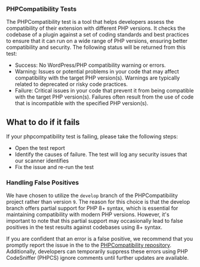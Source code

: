 ### PHPCompatibility Tests

The PHPCompatibility test is a tool that helps developers assess the compatibility of their extension with different PHP versions. It checks the codebase of a plugin against a set of coding standards and best practices to ensure that it can run on a wide range of PHP versions, ensuring better compatibility and security. The following status will be returned from this test:
- Success: No WordPress/PHP compatibility warning or errors.
- Warning: Issues or potential problems in your code that may affect compatibility with the target PHP version(s). Warnings are typically related to deprecated or risky code practices.
- Failure: Critical issues in your code that prevent it from being compatible with the target PHP version(s). Failures often result from the use of code that is incompatible with the specified PHP version(s).

## What to do if it fails
If your phpcompatibility test is failing, please take the following steps:

- Open the test report
- Identify the causes of failure. The test will log any security issues that our scanner identifies
- Fix the issue and re-run the test

### Handling False Positives

We have chosen to utilize the `develop` branch of the PHPCompatibility project rather than version `9`. The reason for this choice is that the develop branch offers partial support for PHP 8+ syntax, which is essential for maintaining compatibility with modern PHP versions. However, it's important to note that this partial support may occasionally lead to false positives in the test results against codebases using 8+ syntax. 

If you are confident that an error is a false positive, we recommend that you promptly report the issue in the to the [PHPCompatibility repository](https://github.com/PHPCompatibility/PHPCompatibility). Additionally, developers can temporarily suppress these errors using PHP CodeSniffer (PHPCS) ignore comments until further updates are available.
